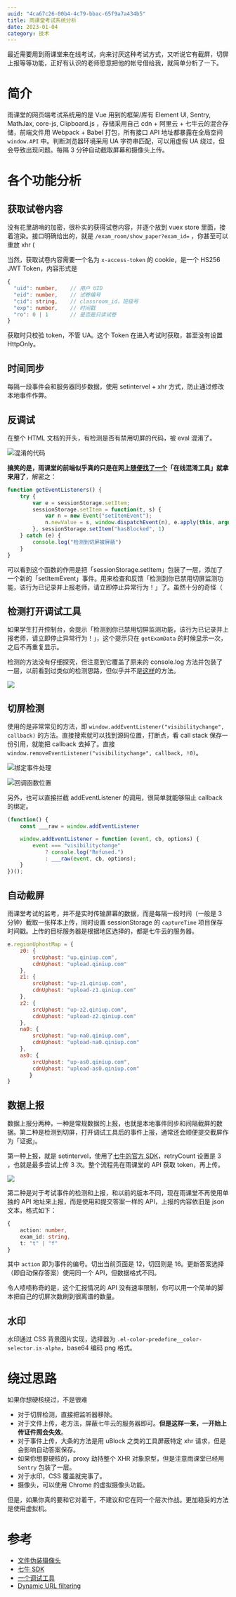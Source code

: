 ```yaml
---
uuid: "4ca67c26-00b4-4c79-bbac-65f9a7a434b5"
title: 雨课堂考试系统分析
date: 2023-01-04
category: 技术
---
```


最近需要用到雨课堂来在线考试，向来讨厌这种考试方式，又听说它有截屏，切屏上报等等功能，正好有认识的老师愿意把他的帐号借给我，就简单分析了一下。

# 简介

雨课堂的网页端考试系统用的是 Vue 用到的框架/库有 Element UI, Sentry, MathJax, core-js, Clipboard.js ，存储采用自己 cdn + 阿里云 + 七牛云的混合存储，前端文件用 Webpack + Babel 打包，所有接口 API 地址都暴露在全局空间 `window.API` 中。判断浏览器环境采用 UA 字符串匹配，可以用虚假 UA 绕过，但会导致出现问题。每隔 3 分钟自动截取屏幕和摄像头上传。

# 各个功能分析

## 获取试卷内容

没有花里胡哨的加密，很朴实的获得试卷内容，并逐个放到 vuex store 里面，接着渲染。接口明确给出的，就是 `/exam_room/show_paper?exam_id=` ，你甚至可以重放 xhr (

当然，获取试卷内容需要一个名为 `x-access-token` 的 cookie，是一个 HS256 JWT Token，内容形式是

```typescript
{
  "uid": number,    // 用户 UID
  "eid": number,    // 试卷编号
  "cid": string,    // classroom_id，班级号
  "exp": number,    // 时间戳
  "ro": 0 | 1       // 是否是只读试卷
}
```

获取时只校验 token，不管 UA。这个 Token 在进入考试时获取，甚至没有设置 HttpOnly。

## 时间同步

每隔一段事件会和服务器同步数据，使用 setintervel + xhr 方式，防止通过修改本地事件作弊。

## 反调试

在整个 HTML 文档的开头，有检测是否有禁用切屏的代码，被 eval 混淆了。

![混淆的代码](./assets/eval.png.webp)

**搞笑的是，雨课堂的前端似乎真的只是在网上[随便找了一个](https://www.sojson.com/js.html)「在线混淆工具」就拿来用了**，解密之：

```js
function getEventListeners() {
    try {
        var e = sessionStorage.setItem;
        sessionStorage.setItem = function(t, s) {
            var n = new Event("setItemEvent");
            n.newValue = s, window.dispatchEvent(n), e.apply(this, arguments)
        }, sessionStorage.setItem("hasBlocked", 1)
    } catch (e) {
        console.log("检测到切屏被屏蔽")
    }
}
```

可以看到这个函数的作用是把「sessionStorage.setItem」包装了一层，添加了一个新的「setItemEvent」事件。用来检查和反馈「检测到你已禁用切屏监测功能，该行为已记录并上报老师，请立即停止异常行为！」了。虽然十分的奇怪（

## 检测打开调试工具

如果学生打开控制台，会提示「检测到你已禁用切屏监测功能，该行为已记录并上报老师，请立即停止异常行为！」，这个提示只在 `getExamData` 的时候显示一次，之后不再重复显示。

检测的方法没有仔细探究，但注意到它覆盖了原来的 console.log 方法并包装了一层，以前看到过类似的检测思路，但似乎并不是[这样](https://juejin.cn/post/6844903857227726856)的方法。

![](./assets/consol.png.webp)

## 切屏检测

使用的是非常常见的方法，即 `window.addEventListener("visibilitychange", callback)` 的方法。直接搜索就可以找到源码位置，打断点，看 call stack 保存一份引用，就能把 callback 去掉了。直接 `window.removeEventListener("visibilitychange", callback, !0)`。

![绑定事件处理](./assets/addcb.png.webp)

![回调函数位置](./assets/OnChange%E5%9B%9E%E8%B0%83.png.webp)

另外，也可以直接拦截 addEventListener 的调用，很简单就能够阻止 callback 的绑定。

```js
(function() {
    const ___raw = window.addEventListener

    window.addEventListener = function (event, cb, options) {
        event === "visibilitychange" 
            ? console.log("Refused.") 
            : ___raw(event, cb, options);
    }
})();
```

## 自动截屏

雨课堂考试的监考，并不是实时传输屏幕的数据，而是每隔一段时间（一般是 3 分钟）截取一张样本上传，同时设置 sessionStorage 的 `captureTime` 项目保存时间戳。上传的目标服务器是根据地区选择的，都是七牛云的服务器。

```js
e.regionUphostMap = {
    z0: {
        srcUphost: "up.qiniup.com",
        cdnUphost: "upload.qiniup.com"
    },
    z1: {
        srcUphost: "up-z1.qiniup.com",
        cdnUphost: "upload-z1.qiniup.com"
    },
    z2: {
        srcUphost: "up-z2.qiniup.com",
        cdnUphost: "upload-z2.qiniup.com"
    },
    na0: {
        srcUphost: "up-na0.qiniup.com",
        cdnUphost: "upload-na0.qiniup.com"
    },
    as0: {
        srcUphost: "up-as0.qiniup.com",
        cdnUphost: "upload-as0.qiniup.com"
       }
}
```

## 数据上报

数据上报分两种，一种是常规数据的上报，也就是本地事件同步和间隔截屏的数据。第二种是检测到切屏，打开调试工具后的事件上报，通常还会顺便提交截屏作为「证据」。

第一种上报，就是 setintervel，使用了[七牛的官方 SDK](https://github.com/qiniu/js-sdk#usage)，retryCount 设置是 3 ，也就是最多尝试上传 3 次。整个流程先在雨课堂的 API 获取 token，再上传。

![](./assets/cap.png.webp)

第二种是对于考试事件的检测和上报，和以前的版本不同，现在雨课堂不再使用单独的 API 地址来上报，而是使用和提交答案一样的 API，上报的内容依旧是 json 文本，格式如下：

```typescript
{
    action: number,
    exam_id: string,
    t: "t" | "f"
}
```

其中 `action` 即为事件的编号。切出当前页面是 12，切回则是 16。更新答案选择（即自动保存答案）使用同一个 API，但数据格式不同。

令人啧啧称奇的是，这个汇报情况的 API 没有速率限制，你可以用一个简单的脚本把自己的切屏次数刷到很离谱的数量。

## 水印

水印通过 CSS 背景图片实现，选择器为 `.el-color-predefine__color-selector.is-alpha`，base64 编码 png 格式。

# 绕过思路

如果你想硬核绕过，不是很难

- 对于切屏检测，直接把监听器移除。
- 对于文件上传，老方法，屏蔽七牛云的服务器即可。**但是这样一来，一开始上传证件照会失效**。
- 对于事件上传，大条的方法是用 uBlock 之类的工具屏蔽特定 xhr 请求，但是会影响自动答案保存。
- 如果你想要硬核的，proxy 劫持整个 XHR 对象原型，但是注意雨课堂已经用 `Sentry` 包装了一层。
- 对于水印，CSS 覆盖就完事了。
- 摄像头，可以使用 Chrome 的虚拟摄像头功能。

但是，如果你真的要和它对着干，不建议和它在同一个层次作战。更加稳妥的方法是使用虚拟机。


# 参考

- [文件伪装摄像头](/articles/Chrome文件伪装摄像头/index.html)
- [七牛 SDK ](https://github.com/qiniu/js-sdk#usage)
- [一个调试工具](https://github.com/ltgcgo/minuette)
- [Dynamic URL filtering](https://github.com/gorhill/uBlock/wiki/Dynamic-URL-filtering)
